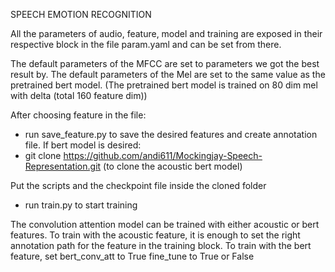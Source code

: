 SPEECH EMOTION RECOGNITION

All the parameters of audio, feature, model and training are exposed in their respective block in the file param.yaml and can be set from there.

The default parameters of the MFCC are set to parameters we got the best result by.
The default parameters of the Mel are set to the same value as the pretrained bert model.
(The pretrained bert model is trained on 80 dim mel with delta (total 160 feature dim))

After choosing feature in the file:
- run save_feature.py to save the desired features and create annotation file.
  If bert model is desired:
- git clone https://github.com/andi611/Mockingjay-Speech-Representation.git (to clone the acoustic bert model)

Put the scripts and the checkpoint file inside the cloned folder
- run train.py to start training 

The convolution attention model can be trained with either acoustic or bert features.
To train with the acoustic feature, it is enough to set the right annotation path for the feature in the training block.
To train with the bert feature, set 
bert_conv_att to True
fine_tune to True or False

